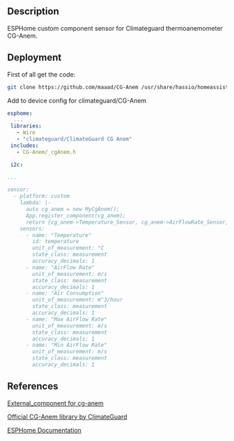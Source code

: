 ## Description

ESPHome custom component sensor for Climateguard thermoanemometer CG-Anem.

## Deployment

First of all get the code:
```bash
git clone https://github.com/maaad/CG-Anem /usr/share/hassio/homeassistant/esphome/CG-Anem
```
Add to device config for climateguard/CG-Anem
```yaml
esphome:
  ...
 libraries:
   - Wire
   - "climateguard/ClimateGuard CG Anem"
 includes:
   - CG-Anem/_cgAnem.h

 i2c:

...

sensor:
  - platform: custom
    lambda: |-
      auto cg_anem = new MyCgAnem();
      App.register_component(cg_anem);
      return {cg_anem->Temperature_Sensor, cg_anem->AirFlowRate_Sensor, cg_anem->AirConsumption_Sensor, cg_anem->MaxAirFlowRate_Sensor, cg_anem->MinAirFlowRate_Sensor};
    sensors:
      - name: "Temperature"
        id: temperature
        unit_of_measurement: °C
        state_class: measurement
        accuracy_decimals: 1
      - name: "AirFlow Rate"
        unit_of_measurement: m/s
        state_class: measurement
        accuracy_decimals: 1
      - name: "Air Consumption"
        unit_of_measurement: m^3/hour
        state_class: measurement
        accuracy_decimals: 1
      - name: "Max AirFlow Rate"
        unit_of_measurement: m/s
        state_class: measurement
        accuracy_decimals: 1
      - name: "Min AirFlow Rate"
        unit_of_measurement: m/s
        state_class: measurement
        accuracy_decimals: 1
```

## References

[External_component for cg-anem](https://github.com/alexi-t/esphome-cg-anem/tree/cg_anem) 

[Official CG-Anem library by ClimateGuard](https://github.com/climateguard/CG-Anem)

[ESPHome Documentation](https://esphome.io/index.html)


